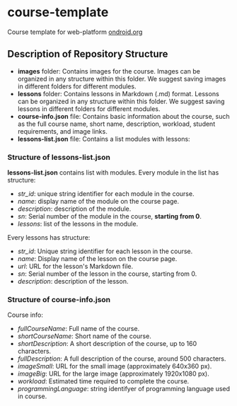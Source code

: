 # course-template
Course template for web-platform [ondroid.org](https://ondroid.org)

## Description of Repository Structure

- **images** folder: Contains images for the course. Images can be organized in any structure within this folder. We suggest saving images in different folders for different modules.
- **lessons** folder: Contains lessons in Markdown (.md) format. Lessons can be organized in any structure within this folder. We suggest saving lessons in different folders for different modules.
- **course-info.json** file: Contains basic information about the course, such as the full course name, short name, description, workload, student requirements, and image links.
- **lessons-list.json** file: Contains a list modules with lessons:

### Structure of lessons-list.json
**lessons-list.json** contains list with modules.
Every module in the list has structure:

- *str_id*: unique string identifier for each module in the course.
- *name*: display name of the module on the course page.
- *description*: description of the module.
- *sn*: Serial number of the module in the course, **starting from 0**.
- *lessons*: list of the lessons in the module.

Every lessons has structure:
- *str_id*: Unique string identifier for each lesson in the course.
- *name*: Display name of the lesson on the course page.
- *url*: URL for the lesson's Markdown file.
- *sn*: Serial number of the lesson in the course, starting from 0.
- *description*: description of the lesson.

### Structure of course-info.json
Course info:

- *fullCourseName*: Full name of the course.
- *shortCourseName*: Short name of the course.
- *shortDescription*: A short description of the course, up to 160 characters.
- *fullDescription*: A full description of the course, around 500 characters.
- *imageSmall*: URL for the small image (approximately 640x360 px).
- *imageBig*: URL for the large image (approximately 1920x1080 px).
- *workload*: Estimated time required to complete the course.
- *programmingLanguage*: string identifyer of programming language used in course.